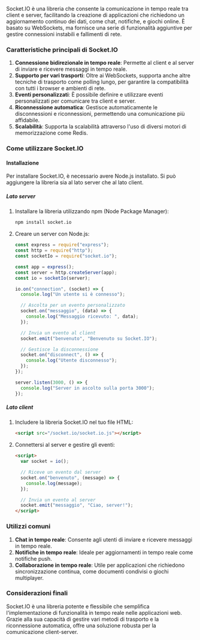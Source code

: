 Socket.IO è una libreria che consente la comunicazione in tempo reale tra client e server, facilitando la creazione di applicazioni che richiedono un aggiornamento continuo dei dati, come chat, notifiche, e giochi online. È basato su WebSockets, ma fornisce una serie di funzionalità aggiuntive per gestire connessioni instabili e fallimenti di rete.

### Caratteristiche principali di Socket.IO

1. **Connessione bidirezionale in tempo reale**: Permette al client e al server di inviare e ricevere messaggi in tempo reale.
2. **Supporto per vari trasporti**: Oltre ai WebSockets, supporta anche altre tecniche di trasporto come polling lungo, per garantire la compatibilità con tutti i browser e ambienti di rete.
3. **Eventi personalizzati**: È possibile definire e utilizzare eventi personalizzati per comunicare tra client e server.
4. **Riconnessione automatica**: Gestisce automaticamente le disconnessioni e riconnessioni, permettendo una comunicazione più affidabile.
5. **Scalabilità**: Supporta la scalabilità attraverso l'uso di diversi motori di memorizzazione come Redis.

### Come utilizzare Socket.IO

#### Installazione

Per installare Socket.IO, è necessario avere Node.js installato. Si può aggiungere la libreria sia al lato server che al lato client.

##### Lato server

1. Installare la libreria utilizzando npm (Node Package Manager):

   ```bash
   npm install socket.io
   ```

2. Creare un server con Node.js:

   ```javascript
   const express = require("express");
   const http = require("http");
   const socketIo = require("socket.io");

   const app = express();
   const server = http.createServer(app);
   const io = socketIo(server);

   io.on("connection", (socket) => {
     console.log("Un utente si è connesso");

     // Ascolta per un evento personalizzato
     socket.on("messaggio", (data) => {
       console.log("Messaggio ricevuto: ", data);
     });

     // Invia un evento al client
     socket.emit("benvenuto", "Benvenuto su Socket.IO");

     // Gestisce la disconnessione
     socket.on("disconnect", () => {
       console.log("Utente disconnesso");
     });
   });

   server.listen(3000, () => {
     console.log("Server in ascolto sulla porta 3000");
   });
   ```

##### Lato client

1. Includere la libreria Socket.IO nel tuo file HTML:

   ```html
   <script src="/socket.io/socket.io.js"></script>
   ```

2. Connettersi al server e gestire gli eventi:

   ```html
   <script>
     var socket = io();

     // Riceve un evento dal server
     socket.on("benvenuto", (message) => {
       console.log(message);
     });

     // Invia un evento al server
     socket.emit("messaggio", "Ciao, server!");
   </script>
   ```

### Utilizzi comuni

1. **Chat in tempo reale**: Consente agli utenti di inviare e ricevere messaggi in tempo reale.
2. **Notifiche in tempo reale**: Ideale per aggiornamenti in tempo reale come notifiche push.
3. **Collaborazione in tempo reale**: Utile per applicazioni che richiedono sincronizzazione continua, come documenti condivisi o giochi multiplayer.

### Considerazioni finali

Socket.IO è una libreria potente e flessibile che semplifica l'implementazione di funzionalità in tempo reale nelle applicazioni web. Grazie alla sua capacità di gestire vari metodi di trasporto e la riconnessione automatica, offre una soluzione robusta per la comunicazione client-server.
